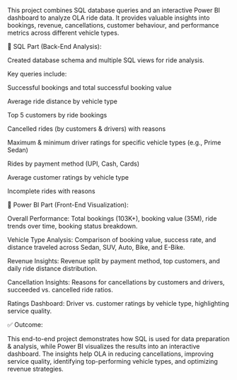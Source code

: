 This project combines SQL database queries and an interactive Power BI dashboard to analyze OLA ride data. It provides valuable insights into bookings, revenue, cancellations, customer behaviour, and performance metrics across different vehicle types.

🔹 SQL Part (Back-End Analysis):

Created database schema and multiple SQL views for ride analysis.

Key queries include:

Successful bookings and total successful booking value

Average ride distance by vehicle type

Top 5 customers by ride bookings

Cancelled rides (by customers & drivers) with reasons

Maximum & minimum driver ratings for specific vehicle types (e.g., Prime Sedan)

Rides by payment method (UPI, Cash, Cards)

Average customer ratings by vehicle type

Incomplete rides with reasons

🔹 Power BI Part (Front-End Visualization):

Overall Performance: Total bookings (103K+), booking value (35M), ride trends over time, booking status breakdown.

Vehicle Type Analysis: Comparison of booking value, success rate, and distance traveled across Sedan, SUV, Auto, Bike, and E-Bike.

Revenue Insights: Revenue split by payment method, top customers, and daily ride distance distribution.

Cancellation Insights: Reasons for cancellations by customers and drivers, succeeded vs. cancelled ride ratios.

Ratings Dashboard: Driver vs. customer ratings by vehicle type, highlighting service quality.

✅ Outcome:

This end-to-end project demonstrates how SQL is used for data preparation & analysis, while Power BI visualizes the results into an interactive dashboard. The insights help OLA in reducing cancellations, improving service quality, identifying top-performing vehicle types, and optimizing revenue strategies.

